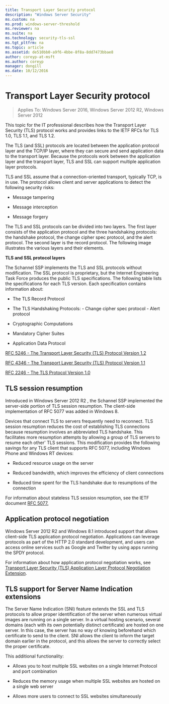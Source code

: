 ```yaml
---
title: Transport Layer Security protocol
description: "Windows Server Security"
ms.custom: na
ms.prod: windows-server-threshold
ms.reviewer: na
ms.suite: na
ms.technology: security-tls-ssl
ms.tgt_pltfrm: na
ms.topic: article
ms.assetid: de510bb0-a9f6-4bbe-8f8a-8dd7473bbae8
author: coreyp-at-msft
ms.author: coreyp
manager: dongill
ms.date: 10/12/2016
---
```

# Transport Layer Security protocol

>Applies To: Windows Server 2016, Windows Server 2012 R2, Windows Server 2012

This topic for the IT professional describes how the Transport Layer Security (TLS) protocol works and provides links to the IETF RFCs for TLS 1.0, TLS 1.1, and TLS 1.2.

The TLS (and SSL) protocols are located between the application protocol layer and the TCP/IP layer, where they can secure and send application data to the transport layer. Because the protocols work between the application layer and the transport layer, TLS and SSL can support multiple application layer protocols.

TLS and SSL assume that a connection-oriented transport, typically TCP, is in use. The protocol allows client and server applications to detect the following security risks:

-   Message tampering

-   Message interception

-   Message forgery

The TLS and SSL protocols can be divided into two layers. The first layer consists of the application protocol and the three handshaking protocols: the handshake protocol, the change cipher spec protocol, and the alert protocol. The second layer is the record protocol. The following image illustrates the various layers and their elements.

**TLS and SSL protocol layers**


The Schannel SSP implements the TLS and SSL protocols without modification. The SSL protocol is proprietary, but the Internet Engineering Task Force produces the public TLS specifications. The following table lists the specifications for each TLS version. Each specification contains information about:

-   The TLS Record Protocol

-   The TLS Handshaking Protocols:
    \- Change cipher spec protocol
    \- Alert protocol

-   Cryptographic Computations

-   Mandatory Cipher Suites

-   Application Data Protocol

[RFC 5246 - The Transport Layer Security (TLS) Protocol Version 1.2](http://tools.ietf.org/html/rfc5246)

[RFC 4346 - The Transport Layer Security (TLS) Protocol Version 1.1](http://tools.ietf.org/html/rfc4346)

[RFC 2246 - The TLS Protocol Version 1.0](http://tools.ietf.org/html/rfc2246)

## <a name="BKMK_SessionResumption"></a>TLS session resumption
Introduced in  Windows Server 2012 R2 , the Schannel SSP implemented the server-side portion of TLS session resumption. The client-side implementation of RFC 5077 was added in Windows 8.

Devices that connect TLS to servers frequently need to reconnect. TLS session resumption reduces the cost of establishing TLS connections because resumption involves an abbreviated TLS handshake. This facilitates more resumption attempts by allowing a group of TLS servers to resume each other' TLS sessions. This modification provides the following savings for any TLS client that supports RFC 5077, including Windows Phone and Windows RT devices:

-   Reduced resource usage on the server

-   Reduced bandwidth, which improves the efficiency of client connections

-   Reduced time spent for the TLS handshake due to resumptions of the connection

For information about stateless TLS session resumption, see the IETF document [RFC 5077.](http://www.ietf.org/rfc/rfc5077)

## <a name="BKMK_AppProtocolNego"></a>Application protocol negotiation
 Windows Server 2012 R2  and Windows 8.1 introduced support that allows client-side TLS application protocol negotiation. Applications can leverage protocols as part of the HTTP 2.0 standard development, and users can access online services such as Google and Twitter by using apps running the SPDY protocol.

For information about how application protocol negotiation works, see [Transport Layer Security (TLS) Application Layer Protocol Negotiation Extension](http://tools.ietf.org/search/draft-ietf-tls-applayerprotoneg-05).

## <a name="BKMK_SNI"></a>TLS support for Server Name Indication extensions
The Server Name Indication (SNI) feature extends the SSL and TLS protocols to allow proper identification of the server when numerous virtual images are running on a single server. In a virtual hosting scenario, several domains (each with its own potentially distinct certificate) are hosted on one server. In this case, the server has no way of knowing beforehand which certificate to send to the client. SNI allows the client to inform the target domain earlier in the protocol, and this allows the server to correctly select the proper certificate.

This additional functionality:

-   Allows you to host multiple SSL websites on a single Internet Protocol and port combination

-   Reduces the memory usage when multiple SSL websites are hosted on a single web server

-   Allows more users to connect to SSL websites simultaneously



